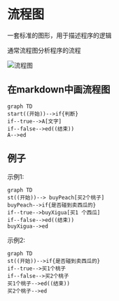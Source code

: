 # 流程图

一套标准的图形，用于描述程序的逻辑

通常流程图分析程序的流程

![流程图](https://gitee.com/n65312/Typora-images/raw/master/uPic/image-20200605174440296.png)

## 在markdown中画流程图

```mermaid
graph TD
start((开始))-->if{判断}
if--true-->A[文字]
if--false-->ed((结束))
A-->ed
```

## 例子

示例1:

```mermaid
graph TD
st((开始))--> buyPeach[买2个桃子]
buyPeach-->if{是否碰到卖西瓜的}
if--true-->buyXigua[买1 个西瓜]
if--false-->ed((结束))
buyXigua-->ed
```

示例2:

```mermaid
graph TD
st((开始))-->if{是否碰到卖西瓜的}
if--true-->买1个桃子
if--false-->买2个桃子
买1个桃子-->ed((结束))
买2个桃子-->ed
```
